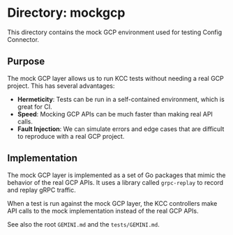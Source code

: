 # Directory: mockgcp

This directory contains the mock GCP environment used for testing Config Connector.

## Purpose

The mock GCP layer allows us to run KCC tests without needing a real GCP project. This has several advantages:
*   **Hermeticity**: Tests can be run in a self-contained environment, which is great for CI.
*   **Speed**: Mocking GCP APIs can be much faster than making real API calls.
*   **Fault Injection**: We can simulate errors and edge cases that are difficult to reproduce with a real GCP project.

## Implementation

The mock GCP layer is implemented as a set of Go packages that mimic the behavior of the real GCP APIs. It uses a library called `grpc-replay` to record and replay gRPC traffic.

When a test is run against the mock GCP layer, the KCC controllers make API calls to the mock implementation instead of the real GCP APIs.

See also the root `GEMINI.md` and the `tests/GEMINI.md`.
